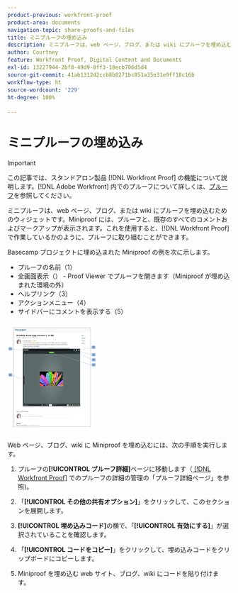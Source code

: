 ```yaml
---
product-previous: workfront-proof
product-area: documents
navigation-topic: share-proofs-and-files
title: ミニプルーフの埋め込み
description: ミニプルーフは、web ページ、ブログ、または wiki にプルーフを埋め込むためのウィジェットです。Miniproof には、プルーフと、既存のすべてのコメントおよびマークアップが表示されます。これを使用すると、 [!DNL Workfront Proof] で作業しているかのように、プルーフに取り組むことができます。
author: Courtney
feature: Workfront Proof, Digital Content and Documents
exl-id: 13227944-2bf8-49d9-8ff3-18ecb706d5d4
source-git-commit: 41ab1312d2ccb8b8271bc851a35e31e9ff18c16b
workflow-type: ht
source-wordcount: '229'
ht-degree: 100%

---
```


# ミニプルーフの埋め込み

>[!IMPORTANT]
>
>この記事では、スタンドアロン製品 [!DNL Workfront Proof] の機能について説明します。[!DNL Adobe Workfront] 内でのプルーフについて詳しくは、[プルーフ](../../../review-and-approve-work/proofing/proofing.md)を参照してください。

ミニプルーフは、web ページ、ブログ、または wiki にプルーフを埋め込むためのウィジェットです。Miniproof には、プルーフと、既存のすべてのコメントおよびマークアップが表示されます。これを使用すると、[!DNL Workfront Proof] で作業しているかのように、プルーフに取り組むことができます。

Basecamp プロジェクトに埋め込まれた Miniproof の例を次に示します。

* プルーフの名前（1）
* 全画面表示（） - Proof Viewer でプルーフを開きます（Miniproof が埋め込まれた環境の外）
* ヘルプリンク（3）
* アクションメニュー（4）
* サイドバーにコメントを表示する（5）

![Basecamp_miniproof.png](assets/basecamp-miniproof-201x250.png)

Web ページ、ブログ、wiki に Miniproof を埋め込むには、次の手順を実行します。

1. プルーフの&#x200B;**[!UICONTROL プルーフ詳細]**&#x200B;ページに移動します（[ [!DNL Workfront Proof]](../../../workfront-proof/wp-work-proofsfiles/manage-your-work/manage-proof-details.md) でのプルーフの詳細の管理の「プルーフ詳細ページ」を参照)。

1. 「**[!UICONTROL その他の共有オプション]**」をクリックして、このセクションを展開します。
1. **[!UICONTROL 埋め込みコード]**&#x200B;の横で、「**[!UICONTROL 有効にする]**」が選択されていることを確認します。

1. 「**[!UICONTROL コードをコピー]**」をクリックして、埋め込みコードをクリップボードにコピーします。
1. Miniproof を埋め込む web サイト、ブログ、wiki にコードを貼り付けます。
